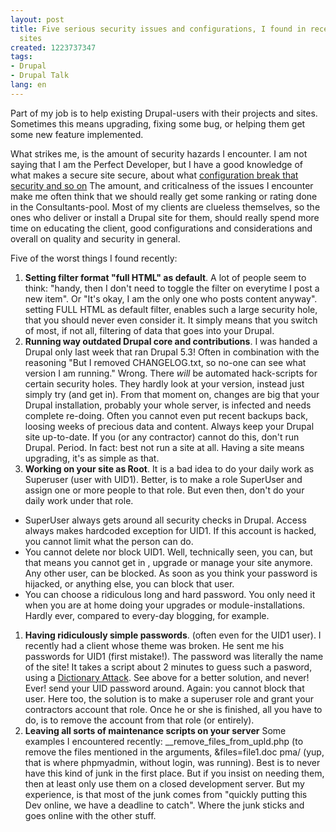 ```yaml
---
layout: post
title: Five serious security issues and configurations, I found in recent clients
  sites
created: 1223737347
tags:
- Drupal
- Drupal Talk
lang: en
---
```

Part of my job is to help existing Drupal-users with their projects and sites. Sometimes this means upgrading, fixing some bug, or helping them get some new feature implemented. 

What strikes me, is the amount of security hazards I encounter. I am not saying that I am the Perfect Developer, but I have a good knowledge of what makes a secure site secure, about what [configuration break that security and so on](/publications/blogs/2006-02-12-some_tips_for_adminstrators_and_multisite_providers_to_make_drupal_more_secure)
The amount, and criticalness of the issues I encounter make me often think that we should really get some ranking or rating done in the Consultants-pool. Most of my clients are clueless themselves, so the ones who deliver or install a Drupal site for them, should really spend more time on educating the client, good configurations and considerations and overall on quality and security in general.

Five of the worst things I found recently: <!--break-->

1. **Setting filter format "full HTML" as default**. A lot of people seem to think: "handy, then I don't need to toggle the filter on everytime I post a new item". Or "It's okay, I am the only one who posts content anyway". setting FULL HTML as default filter, enables such a large security hole, that you should never even consider it. It simply means that you switch of most, if not all, filtering of data that goes into your Drupal. 
1. **Running way outdated Drupal core and contributions**. I was handed a Drupal only last week that ran Drupal 5.3! Often in combination with the reasoning "But I removed CHANGELOG.txt, so no-one can see what version I am running." Wrong. There _will_ be automated hack-scripts for certain security holes. They hardly look at your version, instead just simply try (and get in). From that moment on, changes are big that your Drupal installation, probably your whole server, is infected and needs complete re-doing. Often you cannot even put recent backups back, loosing weeks of precious data and content. Always keep your Drupal site up-to-date. If you (or any contractor) cannot do this, don't run Drupal. Period. In fact: best not run a site at all. Having a site means upgrading, it's as simple as that. 
1. **Working on your site as Root**. It is a bad idea to do your daily work as Superuser (user with UID1). Better, is to make a role SuperUser and assign one or more people to that role. But even then, don't do your daily work under that role. 
 * SuperUser always gets around all security checks in Drupal. Access always makes hardcoded exception for UID1. If this account is hacked, you cannot limit what the person can do.
 * You cannot delete nor block UID1. Well, technically seen, you can, but that means you cannot get in , upgrade or manage your site anymore. Any other user, can be blocked. As soon as you think your password is hijacked, or anything else, you can block that user.
 * You can choose a ridiculous long and hard password. You only need it when you are at home doing your upgrades or module-installations. Hardly ever, compared to every-day blogging, for example.
1. **Having ridiculously simple passwords**. (often even for the UID1 user). I recently had a client whose theme was broken. He sent me his passwords for UID1 (first mistake!). The password was literally the name of the site! It takes a script about 2 minutes to guess such a pasword, using a [Dictionary Attack](http://en.wikipedia.org/wiki/Dictionary_attack). See above for a better solution, and never! Ever! send your UID password around. Again: you cannot block that user. Here too, the solution is to make a superuser role and grant your contractors account that role. Once he or she is finished, all you have to do, is to remove the account from that role (or entirely).
1. **Leaving all sorts of maintenance scripts on your server** Some examples I encountered recently: \_\_remove_files_from_upld.php (to remove the files mentioned in the arguments, &files=file1.doc pma/ (yup, that is where phpmyadmin, without login, was running). Best is to never have this kind of junk in the first place. But if you insist on needing them, then at least only use them on a closed development server. But my experience, is that most of the junk comes from "quickly putting this Dev online, we have a deadline to catch". Where the junk sticks and goes online with the other stuff.
